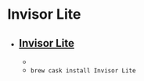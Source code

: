 # Invisor Lite
- [Invisor Lite](https://www.invisorapp.com/)
  - 
  - 
  - `brew cask install Invisor Lite`
